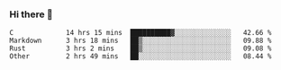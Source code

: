 ### Hi there 👋

<!--
**WShiBin/WShiBin** is a ✨ _special_ ✨ repository because its `README.md` (this file) appears on your GitHub profile.

Here are some ideas to get you started:

- 🔭 I’m currently working on ...
- 🌱 I’m currently learning ...
- 👯 I’m looking to collaborate on ...
- 🤔 I’m looking for help with ...
- 💬 Ask me about ...
- 📫 How to reach me: ...
- 😄 Pronouns: ...
- ⚡ Fun fact: ...
-->

<!--START_SECTION:waka-->

```text
C             14 hrs 15 mins  ██████████▓░░░░░░░░░░░░░░   42.66 %
Markdown      3 hrs 18 mins   ██▒░░░░░░░░░░░░░░░░░░░░░░   09.88 %
Rust          3 hrs 2 mins    ██▒░░░░░░░░░░░░░░░░░░░░░░   09.08 %
Other         2 hrs 49 mins   ██░░░░░░░░░░░░░░░░░░░░░░░   08.44 %
```

<!--END_SECTION:waka-->
